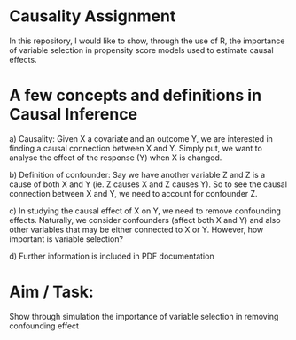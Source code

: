 # Causality Assignment
In this repository, I would like to show, through the use of R, the importance of variable selection in propensity score models used to estimate causal effects. 

# A few concepts and definitions in Causal Inference 
a) Causality: Given X a covariate and an outcome Y, we are interested in finding a causal connection between X and Y. Simply put, we want to analyse the effect of the response (Y) when X is changed. 

b) Definition of confounder: Say we have another variable Z and Z is a cause of both X and Y (ie. Z causes X and Z causes Y). So to see the causal connection between X and Y, we need to account for confounder Z. 

c) In studying the causal effect of X on Y, we need to remove confounding effects. Naturally, we consider confounders (affect both X and Y) and also other variables that may be either connected to X or Y. However, how important is variable selection? 

d) Further information is included in PDF documentation 

# Aim / Task: 
Show through simulation the importance of variable selection in removing confounding effect
